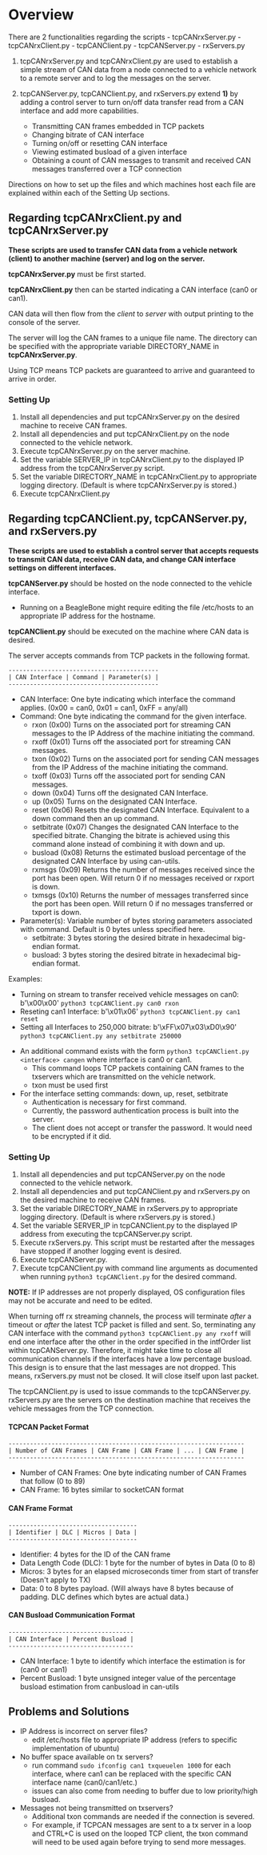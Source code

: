 # Overview

There are 2 functionalities regarding the scripts
    - tcpCANrxServer.py
    - tcpCANrxClient.py
    - tcpCANClient.py
    - tcpCANServer.py
    - rxServers.py
1) tcpCANrxServer.py and tcpCANrxClient.py are used to establish a simple stream of CAN data from a node connected to a vehicle network to a remote server and to log the messages on the server.

2) tcpCANServer.py, tcpCANClient.py, and rxServers.py extend **1)** by adding a control server to turn on/off data transfer read from a CAN interface and add more capabilities.
    - Transmitting CAN frames embedded in TCP packets
    - Changing bitrate of CAN interface
    - Turning on/off or resetting CAN interface
    - Viewing estimated busload of a given interface
    - Obtaining a count of CAN messages to transmit and received CAN messages transferred over a TCP connection

Directions on how to set up the files and which machines host each file are explained within each of the Setting Up sections.

## Regarding tcpCANrxClient.py and tcpCANrxServer.py

**These scripts are used to transfer CAN data from a vehicle network (client) to another machine (server) and log on the server.**

**tcpCANrxServer.py** must be first started.

**tcpCANrxClient.py** then can be started indicating a CAN interface (can0 or can1).

CAN data will then flow from the *client* to *server* with output printing to the console of the server.

The server will log the CAN frames to a unique file name. The directory can be specified with the appropriate variable DIRECTORY_NAME in **tcpCANrxServer.py**.

Using TCP means TCP packets are guaranteed to arrive and guaranteed to arrive in order.

### Setting Up

1. Install all dependencies and put tcpCANrxServer.py on the desired machine to receive CAN frames.
2. Install all dependencies and put tcpCANrxClient.py on the node connected to the vehicle network.
3. Execute tcpCANrxServer.py on the server machine.
4. Set the variable SERVER_IP in tcpCANrxClient.py to the displayed IP address from the tcpCANrxServer.py script.
5. Set the variable DIRECTORY_NAME in tcpCANrxClient.py to appropriate logging directory. (Default is where tcpCANrxServer.py is stored.)
6. Execute tcpCANrxClient.py

## Regarding tcpCANClient.py, tcpCANServer.py, and rxServers.py

**These scripts are used to establish a control server that accepts requests to transmit CAN data, receive CAN data, and change CAN interface settings on different interfaces.**

**tcpCANServer.py** should be hosted on the node connected to the vehicle interface.
- Running on a BeagleBone might require editing the file /etc/hosts to an appropriate IP address for the hostname.

**tcpCANClient.py** should be executed on the machine where CAN data is desired.

The server accepts commands from TCP packets in the following format.

    ------------------------------------------
    | CAN Interface | Command | Parameter(s) |
    ------------------------------------------

* CAN Interface: One byte indicating which interface the command applies. (0x00 = can0, 0x01 = can1, 0xFF = any/all)
* Command: One byte indicating the command for the given interface.
    - rxon  (0x00) Turns on the associated port for streaming CAN messages to the IP Address of the machine initiating the command.
    - rxoff (0x01) Turns off the associated port for streaming CAN messages.
    - txon (0x02) Turns on the associated port for sending CAN messages from the IP Address of the machine initiating the command.
    - txoff (0x03) Turns off the associated port for sending CAN messages.
    - down (0x04) Turns off the designated CAN Interface.
    - up (0x05) Turns on the designated CAN Interface.
    - reset (0x06) Resets the designated CAN Interface. Equivalent to a down command then an up command.
    - setbitrate (0x07) Changes the designated CAN Interface to the specified bitrate. Changing the bitrate is achieved using this command alone instead of combining it with down and up.
    - busload (0x08) Returns the estimated busload percentage of the designated CAN Interface by using can-utils.
    - rxmsgs (0x09) Returns the number of messages received since the port has been open. Will return 0 if no messages received or rxport is down.
    - txmsgs (0x10) Returns the number of messages transferred since the port has been open. Will return 0 if no messages transferred or txport is down.
* Parameter(s): Variable number of bytes storing parameters associated with command. Default is 0 bytes unless specified here.
    - setbitrate: 3 bytes storing the desired bitrate in hexadecimal big-endian format.
    - busload: 3 bytes storing the desired bitrate in hexadecimal big-endian format.

Examples:
- Turning on stream to transfer received vehicle messages on can0: b'\x00\x00' `python3 tcpCANClient.py can0 rxon`
- Reseting can1 Interface: b'\x01\x06' `python3 tcpCANClient.py can1 reset`
- Setting all Interfaces to 250,000 bitrate: b'\xFF\x07\x03\xD0\x90' `python3 tcpCANClient.py any setbitrate 250000`

* An additional command exists with the form `python3 tcpCANClient.py <interface> cangen` where interface is can0 or can1.
	- This command loops TCP packets containing CAN frames to the txservers which are transmitted on the vehicle network.
	- txon must be used first
* For the interface setting commands: down, up, reset, setbitrate
    - Authentication is necessary for first command.
    - Currently, the password authentication process is built into the server.
    - The client does not accept or transfer the password. It would need to be encrypted if it did.

### Setting Up

1. Install all dependencies and put tcpCANServer.py on the node connected to the vehicle network.
2. Install all dependencies and put tcpCANClient.py and rxServers.py on the desired machine to receive CAN frames.
3. Set the variable DIRECTORY_NAME in rxServers.py to appropriate logging directory. (Default is where rxServers.py is stored.)
4. Set the variable SERVER_IP in tcpCANClient.py to the displayed IP address from executing the tcpCANServer.py script.
5. Execute rxServers.py. This script must be restarted after the messages have stopped if another logging event is desired.
6. Execute tcpCANServer.py.
7. Execute tcpCANClient.py with command line arguments as documented when running `python3 tcpCANClient.py` for the desired command.

**NOTE:** If IP addresses are not properly displayed, OS configuration files may not be accurate and need to be edited.

When turning off rx streaming channels, the process will terminate *after* a timeout or *after* the latest TCP packet is filled and sent.
So, terminating any CAN interface with the command `python3 tcpCANClient.py any rxoff` will end one interface after the other in the order specified in the intfOrder list within tcpCANServer.py.
Therefore, it might take time to close all communication channels if the interfaces have a low percentage busload.
This design is to ensure that the last messages are not dropped. This means, rxServers.py must not be closed. It will close itself upon last packet.

The tcpCANClient.py is used to issue commands to the tcpCANServer.py. rxServers.py are the servers on the destination machine that receives the vehicle messages from the TCP connection.

#### TCPCAN Packet Format
    ------------------------------------------------------------------
    | Number of CAN Frames | CAN Frame | CAN Frame | ... | CAN Frame |
    ------------------------------------------------------------------

* Number of CAN Frames: One byte indicating number of CAN Frames that follow (0 to 89)
* CAN Frame: 16 bytes similar to socketCAN format

#### CAN Frame Format
    ------------------------------------
    | Identifier | DLC | Micros | Data |
    ------------------------------------
- Identifier: 4 bytes for the ID of the CAN frame
- Data Length Code (DLC): 1 byte for the number of bytes in Data (0 to 8)
- Micros: 3 bytes for an elapsed microseconds timer from start of transfer (Doesn't apply to TX)
- Data: 0 to 8 bytes payload. (Will always have 8 bytes because of padding. DLC defines which bytes are actual data.)

#### CAN Busload Communication Format
    -----------------------------------
    | CAN Interface | Percent Busload |
    -----------------------------------
- CAN Interface: 1 byte to identify which interface the estimation is for (can0 or can1)
- Percent Busload: 1 byte unsigned integer value of the percentage busload estimation from canbusload in can-utils

## Problems and Solutions

* IP Address is incorrect on server files?
    - edit /etc/hosts file to appropriate IP address (refers to specific implementation of ubuntu)
* No buffer space available on tx servers?
    - run command `sudo ifconfig can1 txqueuelen 1000` for each interface, where can1 can be replaced with the specific CAN interface name (can0/can1/etc.)
    - issues can also come from needing to buffer due to low priority/high busload.
* Messages not being transmitted on txservers?
    - Additional txon commands are needed if the connection is severed.
    - For example, if TCPCAN messages are sent to a tx server in a loop and CTRL+C is used on the looped TCP client, the txon command will need to be used again before trying to send more messages.